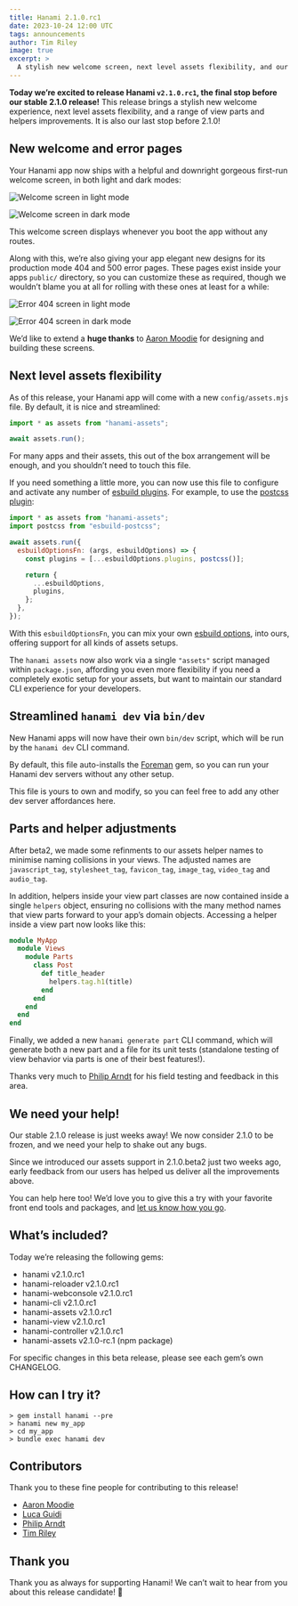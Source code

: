 ```yaml
---
title: Hanami 2.1.0.rc1
date: 2023-10-24 12:00 UTC
tags: announcements
author: Tim Riley
image: true
excerpt: >
  A stylish new welcome screen, next level assets flexibility, and our last stop before 2.1.0!
---
```


**Today we’re excited to release Hanami `v2.1.0.rc1`, the final stop before our stable 2.1.0 release!** This release brings a stylish new welcome experience, next level assets flexibility, and a range of view parts and helpers improvements. It is also our last stop before 2.1.0!

## New welcome and error pages

Your Hanami app now ships with a helpful and downright gorgeous first-run welcome screen, in both light and dark modes:

![Welcome screen in light mode](/blog/2023/10/26/hanami-210rc1/welcome-light.png)

![Welcome screen in dark mode](/blog/2023/10/26/hanami-210rc1/welcome-dark.png)

This welcome screen displays whenever you boot the app without any routes.

Along with this, we’re also giving your app elegant new designs for its production mode 404 and 500 error pages. These pages exist inside your apps `public/` directory, so you can customize these as required, though we wouldn’t blame you at all for rolling with these ones at least for a while:

![Error 404 screen in light mode](/blog/2023/10/26/hanami-210rc1/error-404-light.png)

![Error 404 screen in dark mode](/blog/2023/10/26/hanami-210rc1/error-404-dark.png)

We’d like to extend a **huge thanks** to [Aaron Moodie](https://github.com/aaronmoodie) for designing and building these screens.

## Next level assets flexibility

As of this release, your Hanami app will come with a new `config/assets.mjs` file. By default, it is nice and streamlined:

```js
import * as assets from "hanami-assets";

await assets.run();
```

For many apps and their assets, this out of the box arrangement will be enough, and you shouldn’t need to touch this file.

If you need something a little more, you can now use this file to configure and activate any number of [esbuild plugins](https://github.com/esbuild/community-plugins). For example, to use the [postcss plugin](https://github.com/karolis-sh/esbuild-postcss):

```js
import * as assets from "hanami-assets";
import postcss from "esbuild-postcss";

await assets.run({
  esbuildOptionsFn: (args, esbuildOptions) => {
    const plugins = [...esbuildOptions.plugins, postcss()];

    return {
      ...esbuildOptions,
      plugins,
    };
  },
});
```

With this `esbuildOptionsFn`, you can mix your own [esbuild options](https://esbuild.github.io), into ours, offering support for all kinds of assets setups.

The `hanami assets` now also work via a single `"assets"` script managed within `package.json`, affording you even more flexibility if you need a completely exotic setup for your assets, but want to maintain our standard CLI experience for your developers.

## Streamlined `hanami dev` via `bin/dev`

New Hanami apps will now have their own `bin/dev` script, which will be run by the `hanami dev` CLI command.

By default, this file auto-installs the [Foreman](https://github.com/ddollar/foreman) gem, so you can run your Hanami dev servers without any other setup.

This file is yours to own and modify, so you can feel free to add any other dev server affordances here.

## Parts and helper adjustments

After beta2, we made some refinments to our assets helper names to minimise naming collisions in your views. The adjusted names are `javascript_tag`, `stylesheet_tag`, `favicon_tag`, `image_tag`, `video_tag` and `audio_tag`.

In addition, helpers inside your view part classes are now contained inside a single `helpers` object, ensuring no collisions with the many method names that view parts forward to your app’s domain objects. Accessing a helper inside a view part now looks like this:

```ruby
module MyApp
  module Views
    module Parts
      class Post
        def title_header
          helpers.tag.h1(title)
        end
      end
    end
  end
end
```

Finally, we added a new `hanami generate part` CLI command, which will generate both a new part and a file for its unit tests (standalone testing of view behavior via parts is one of their best features!).

Thanks very much to [Philip Arndt](https://github.com/parndt) for his field testing and feedback in this area.

## We need your help!

Our stable 2.1.0 release is just weeks away! We now consider 2.1.0 to be frozen, and we need your help to shake out any bugs.

Since we introduced our assets support in 2.1.0.beta2 just two weeks ago, early feedback from our users has helped us deliver all the improvements above.

You can help here too! We’d love you to give this a try with your favorite front end tools and packages, and [let us know how you go](https://discourse.hanamirb.org).

## What’s included?

Today we’re releasing the following gems:

- hanami v2.1.0.rc1
- hanami-reloader v2.1.0.rc1
- hanami-webconsole v2.1.0.rc1
- hanami-cli v2.1.0.rc1
- hanami-assets v2.1.0.rc1
- hanami-view v2.1.0.rc1
- hanami-controller v2.1.0.rc1
- hanami-assets v2.1.0-rc.1 (npm package)

For specific changes in this beta release, please see each gem’s own CHANGELOG.

## How can I try it?

```shell
> gem install hanami --pre
> hanami new my_app
> cd my_app
> bundle exec hanami dev
```

## Contributors

Thank you to these fine people for contributing to this release!

- [Aaron Moodie](https://github.com/aaronmoodie)
- [Luca Guidi](https://github.com/jodosha)
- [Philip Arndt](https://github.com/parndt)
- [Tim Riley](https://github.com/timriley)

## Thank you

Thank you as always for supporting Hanami! We can’t wait to hear from you about this release candidate! 🌸
